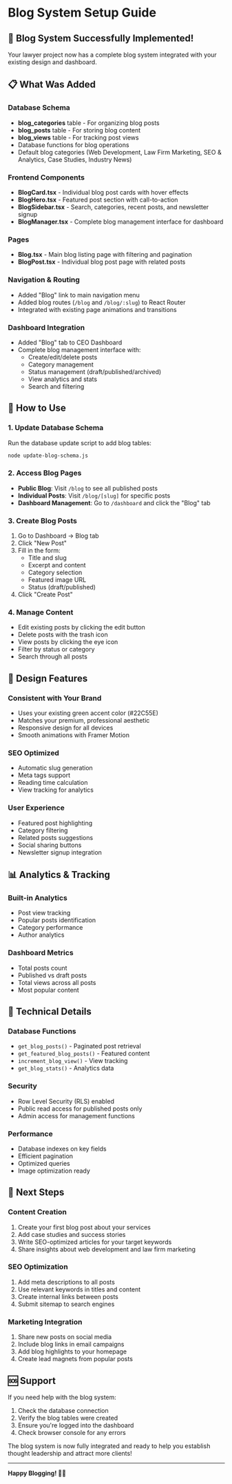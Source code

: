 # Blog System Setup Guide

## 🎉 Blog System Successfully Implemented!

Your lawyer project now has a complete blog system integrated with your existing design and dashboard.

## 📋 What Was Added

### Database Schema
- **blog_categories** table - For organizing blog posts
- **blog_posts** table - For storing blog content
- **blog_views** table - For tracking post views
- Database functions for blog operations
- Default blog categories (Web Development, Law Firm Marketing, SEO & Analytics, Case Studies, Industry News)

### Frontend Components
- **BlogCard.tsx** - Individual blog post cards with hover effects
- **BlogHero.tsx** - Featured post section with call-to-action
- **BlogSidebar.tsx** - Search, categories, recent posts, and newsletter signup
- **BlogManager.tsx** - Complete blog management interface for dashboard

### Pages
- **Blog.tsx** - Main blog listing page with filtering and pagination
- **BlogPost.tsx** - Individual blog post page with related posts

### Navigation & Routing
- Added "Blog" link to main navigation menu
- Added blog routes (`/blog` and `/blog/:slug`) to React Router
- Integrated with existing page animations and transitions

### Dashboard Integration
- Added "Blog" tab to CEO Dashboard
- Complete blog management interface with:
  - Create/edit/delete posts
  - Category management
  - Status management (draft/published/archived)
  - View analytics and stats
  - Search and filtering

## 🚀 How to Use

### 1. Update Database Schema
Run the database update script to add blog tables:
```bash
node update-blog-schema.js
```

### 2. Access Blog Pages
- **Public Blog**: Visit `/blog` to see all published posts
- **Individual Posts**: Visit `/blog/[slug]` for specific posts
- **Dashboard Management**: Go to `/dashboard` and click the "Blog" tab

### 3. Create Blog Posts
1. Go to Dashboard → Blog tab
2. Click "New Post"
3. Fill in the form:
   - Title and slug
   - Excerpt and content
   - Category selection
   - Featured image URL
   - Status (draft/published)
4. Click "Create Post"

### 4. Manage Content
- Edit existing posts by clicking the edit button
- Delete posts with the trash icon
- View posts by clicking the eye icon
- Filter by status or category
- Search through all posts

## 🎨 Design Features

### Consistent with Your Brand
- Uses your existing green accent color (#22C55E)
- Matches your premium, professional aesthetic
- Responsive design for all devices
- Smooth animations with Framer Motion

### SEO Optimized
- Automatic slug generation
- Meta tags support
- Reading time calculation
- View tracking for analytics

### User Experience
- Featured post highlighting
- Category filtering
- Related posts suggestions
- Social sharing buttons
- Newsletter signup integration

## 📊 Analytics & Tracking

### Built-in Analytics
- Post view tracking
- Popular posts identification
- Category performance
- Author analytics

### Dashboard Metrics
- Total posts count
- Published vs draft posts
- Total views across all posts
- Most popular content

## 🔧 Technical Details

### Database Functions
- `get_blog_posts()` - Paginated post retrieval
- `get_featured_blog_posts()` - Featured content
- `increment_blog_view()` - View tracking
- `get_blog_stats()` - Analytics data

### Security
- Row Level Security (RLS) enabled
- Public read access for published posts only
- Admin access for management functions

### Performance
- Database indexes on key fields
- Efficient pagination
- Optimized queries
- Image optimization ready

## 🎯 Next Steps

### Content Creation
1. Create your first blog post about your services
2. Add case studies and success stories
3. Write SEO-optimized articles for your target keywords
4. Share insights about web development and law firm marketing

### SEO Optimization
1. Add meta descriptions to all posts
2. Use relevant keywords in titles and content
3. Create internal links between posts
4. Submit sitemap to search engines

### Marketing Integration
1. Share new posts on social media
2. Include blog links in email campaigns
3. Add blog highlights to your homepage
4. Create lead magnets from popular posts

## 🆘 Support

If you need help with the blog system:
1. Check the database connection
2. Verify the blog tables were created
3. Ensure you're logged into the dashboard
4. Check browser console for any errors

The blog system is now fully integrated and ready to help you establish thought leadership and attract more clients!

---

**Happy Blogging! 📝✨**


